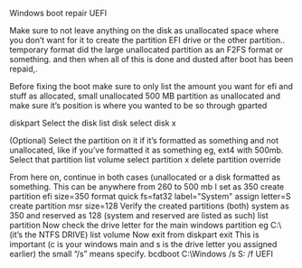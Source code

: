 Windows boot repair UEFI

Make sure to not leave anything on the disk as unallocated space where you don’t want for it to create the partition EFI drive or the other partition.. temporary format did the large unallocated partition as an F2FS format or something. and then when all of this is done and dusted after boot has been repaid,.

Before fixing the boot make sure to only list the amount you want for efi and stuff  as allocated, small unallocated 500 MB partition as unallocated and make sure it’s position is where you wanted to be so through gparted

diskpart
    Select the disk
list disk
select disk x



 (Optional) Select the partition on it if it’s formatted as something and not unallocated, like if you’ve formatted it as something  eg, ext4 with 500mb. Select that partition
list volume
select partition x
delete partition override

From here on, continue in both cases (unallocated or a disk formatted as something. 
  This can be anywhere from 260 to 500 mb I set as 350
create partition efi size=350
format quick fs=fat32 label="System"
assign letter=S
create partition msr size=128
  Verify the created partitions (both) system as 350 and reserved as 128 (system and reserved are listed as such)
list partition
Now check the drive letter for the main windows partition eg C:\ (it’s the NTFS DRIVE)
list volume
  Now exit from diskpart
exit
  This is important (c is your windows main and s is the drive letter you assigned earlier) the small “/s” means specify.
bcdboot C:\Windows /s S: /f UEFI
